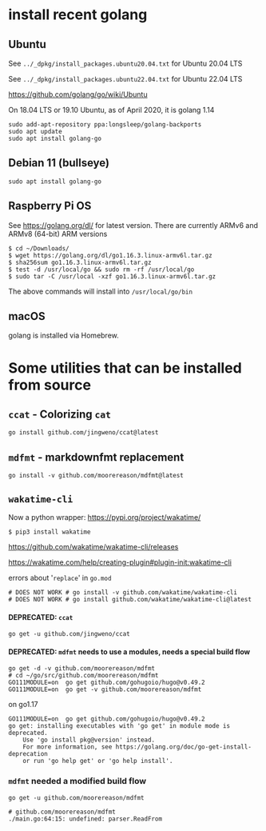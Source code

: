 install recent golang
=====================

Ubuntu
------

See `../_dpkg/install_packages.ubuntu20.04.txt` for Ubuntu 20.04 LTS

See `../_dpkg/install_packages.ubuntu22.04.txt` for Ubuntu 22.04 LTS

https://github.com/golang/go/wiki/Ubuntu

On 18.04 LTS or 19.10 Ubuntu, as of April 2020, it is golang 1.14

```
sudo add-apt-repository ppa:longsleep/golang-backports
sudo apt update
sudo apt install golang-go
```

Debian 11 (bullseye)
--------------------

```shell
sudo apt install golang-go
```

Raspberry Pi OS
---------------

See https://golang.org/dl/ for latest version. There are currently ARMv6 and ARMv8 (64-bit) ARM versions

```console
$ cd ~/Downloads/
$ wget https://golang.org/dl/go1.16.3.linux-armv6l.tar.gz
$ sha256sum go1.16.3.linux-armv6l.tar.gz
$ test -d /usr/local/go && sudo rm -rf /usr/local/go
$ sudo tar -C /usr/local -xzf go1.16.3.linux-armv6l.tar.gz
```

The above commands will install into `/usr/local/go/bin`

macOS
-----

golang is installed via Homebrew.

Some utilities that can be installed from source
================================================

`ccat` - Colorizing `cat`
-------------------------

```shell
go install github.com/jingweno/ccat@latest
```

`mdfmt` - markdownfmt replacement
---------------------------------

```shell
go install -v github.com/moorereason/mdfmt@latest
```

## `wakatime-cli`

Now a python wrapper: <https://pypi.org/project/wakatime/>


```console
$ pip3 install wakatime
```

<https://github.com/wakatime/wakatime-cli/releases>

<https://wakatime.com/help/creating-plugin#plugin-init:wakatime-cli>

errors about '`replace`' in `go.mod`

```shell
# DOES NOT WORK # go install -v github.com/wakatime/wakatime-cli
# DOES NOT WORK # go install github.com/wakatime/wakatime-cli@latest
```



#### DEPRECATED: `ccat`

```shell
go get -u github.com/jingweno/ccat
```

#### DEPRECATED: `mdfmt` needs to use a modules, needs a special build flow

```shell
go get -d -v github.com/moorereason/mdfmt
# cd ~/go/src/github.com/moorereason/mdfmt
GO111MODULE=on  go get github.com/gohugoio/hugo@v0.49.2
GO111MODULE=on  go get -v github.com/moorereason/mdfmt
```

on go1.17

```
GO111MODULE=on  go get github.com/gohugoio/hugo@v0.49.2
go get: installing executables with 'go get' in module mode is deprecated.
	Use 'go install pkg@version' instead.
	For more information, see https://golang.org/doc/go-get-install-deprecation
	or run 'go help get' or 'go help install'.
```

### `mdfmt` needed a modified build flow

```
go get -u github.com/moorereason/mdfmt

# github.com/moorereason/mdfmt
./main.go:64:15: undefined: parser.ReadFrom
```
